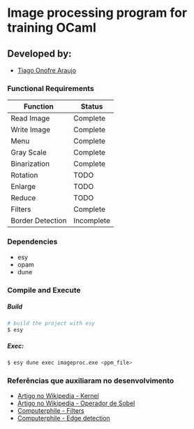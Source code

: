 # Image processing program for training OCaml

## Developed by:

* [Tiago Onofre Araujo](https://github.com/OnofreTZK)

### Functional Requirements
   Function | Status
   ------------ | -------------
   Read Image | Complete
   Write Image | Complete
   Menu | Complete
   Gray Scale | Complete
   Binarization | Complete
   Rotation  | TODO 
   Enlarge| TODO
   Reduce | TODO
   Filters | Complete
   Border Detection | Incomplete

### Dependencies
- esy
- opam
- dune

### Compile and Execute

##### Build
```bash
# build the project with esy
$ esy
```

##### Exec:
```bash
$ esy dune exec imageproc.exe <ppm_file>
```

### Referências que auxiliaram no desenvolvimento
* [Artigo no Wikipedia - Kernel](https://en.wikipedia.org/wiki/Kernel_(image_processing))
* [Artigo no Wikipedia - Operador de Sobel](https://en.wikipedia.org/wiki/Sobel_operator)
* [Computerphile - Filters](https://www.youtube.com/watch?v=C_zFhWdM4ic)
* [Computerphile - Edge detection](https://www.youtube.com/watch?v=uihBwtPIBxM)      
      
